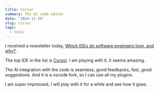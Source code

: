 ```yaml
---
title: Cursor
summary: The AI code editor
date: '2024-11-29'
slug: cursor
tags:
  - tools
---
```


I received a newsletter today, [Which IDEs do software engineers love, and why?](https://blog.pragmaticengineer.com/ide-that-software-engineers-love/).

The top IDE in the list is [Cursor](https://www.cursor.com/). I am playing with it, it seems amazing.

The AI integration with the code is seamless, good feedbacks, fast, good suggestions. And it is a vscode fork, so I can use all my plugins.

I am super impressed, I will play with it for a while and see how it goes.
